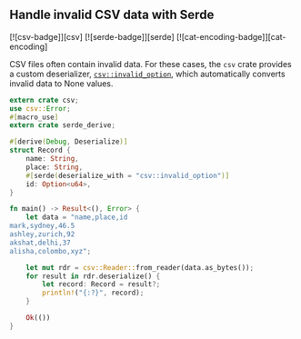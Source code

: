 ## Handle invalid CSV data with Serde

[![csv-badge]][csv] [![serde-badge]][serde] [![cat-encoding-badge]][cat-encoding]

CSV files often contain invalid data. For these cases, the `csv` crate
provides a custom deserializer, [`csv::invalid_option`], which automatically
converts invalid data to None values.

```rust
extern crate csv;
use csv::Error;
#[macro_use]
extern crate serde_derive;

#[derive(Debug, Deserialize)]
struct Record {
    name: String,
    place: String,
    #[serde(deserialize_with = "csv::invalid_option")]
    id: Option<u64>,
}

fn main() -> Result<(), Error> {
    let data = "name,place,id
mark,sydney,46.5
ashley,zurich,92
akshat,delhi,37
alisha,colombo,xyz";

    let mut rdr = csv::Reader::from_reader(data.as_bytes());
    for result in rdr.deserialize() {
        let record: Record = result?;
        println!("{:?}", record);
    }

    Ok(())
}
```

[`csv::invalid_option`]: https://docs.rs/csv/*/csv/fn.invalid_option.html
